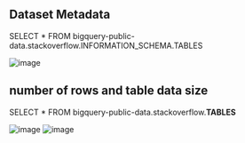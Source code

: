 ## Dataset Metadata

SELECT *
FROM bigquery-public-data.stackoverflow.INFORMATION_SCHEMA.TABLES

![image](https://github.com/sundas586/bigquery_intro/assets/33677647/ebc144ee-ddd5-43fd-ba87-361451c26049)

## number of rows and table data size

SELECT *
FROM bigquery-public-data.stackoverflow.__TABLES__

![image](https://github.com/sundas586/bigquery_intro/assets/33677647/b4b4ea0c-428d-40e8-853c-368fee63e55c)
![image](https://github.com/sundas586/bigquery_intro/assets/33677647/48c3b12f-74ad-4c92-a724-482e16057be9)



